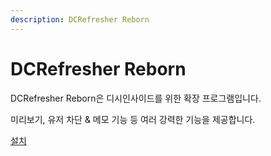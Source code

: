 ```yaml
---
description: DCRefresher Reborn
---
```


# DCRefresher Reborn

DCRefresher Reborn은 디시인사이드를 위한 확장 프로그램입니다.

미리보기, 유저 차단 & 메모 기능 등 여러 강력한 기능을 제공합니다.

[설치](/install)